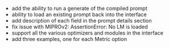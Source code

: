 - add the ability to run a generate of the compiled prompt
- ability to load an existing prompt back into the interface
- add description of each field in the prompt details section
- fix issue with MIPROv2: AssertionError: No LM is loaded
- support all the various optimizers and modules in the interface
- add three examples, one for each Metric option